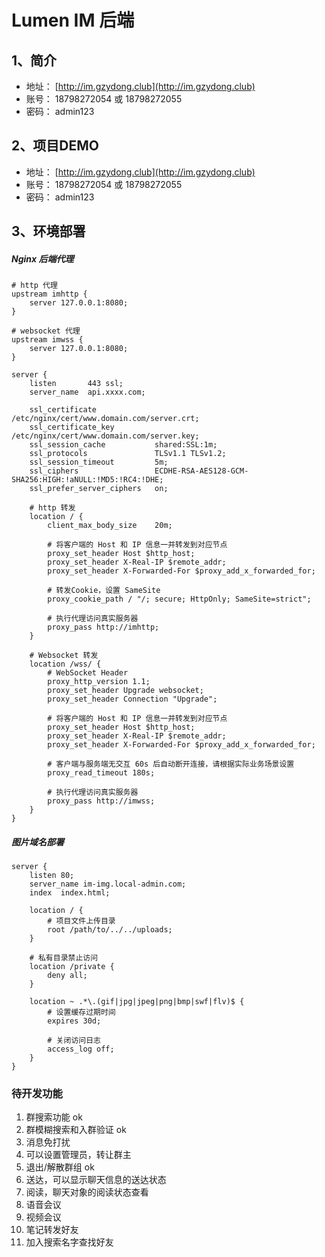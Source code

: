 # Lumen IM 后端

## 1、简介

- 地址： [http://im.gzydong.club](http://im.gzydong.club)
- 账号： 18798272054 或 18798272055
- 密码： admin123

## 2、项目DEMO

- 地址： [http://im.gzydong.club](http://im.gzydong.club)
- 账号： 18798272054 或 18798272055
- 密码： admin123

## 3、环境部署

##### Nginx 后端代理

```nginx
# http 代理
upstream imhttp {
    server 127.0.0.1:8080;
}

# websocket 代理
upstream imwss {
    server 127.0.0.1:8080;
}

server {
    listen       443 ssl;
    server_name  api.xxxx.com;

    ssl_certificate             /etc/nginx/cert/www.domain.com/server.crt;
    ssl_certificate_key         /etc/nginx/cert/www.domain.com/server.key;
    ssl_session_cache           shared:SSL:1m;
    ssl_protocols               TLSv1.1 TLSv1.2;
    ssl_session_timeout         5m;
    ssl_ciphers                 ECDHE-RSA-AES128-GCM-SHA256:HIGH:!aNULL:!MD5:!RC4:!DHE;
    ssl_prefer_server_ciphers   on;

    # http 转发
    location / {
        client_max_body_size    20m;

        # 将客户端的 Host 和 IP 信息一并转发到对应节点
        proxy_set_header Host $http_host;
        proxy_set_header X-Real-IP $remote_addr;
        proxy_set_header X-Forwarded-For $proxy_add_x_forwarded_for;

        # 转发Cookie，设置 SameSite
        proxy_cookie_path / "/; secure; HttpOnly; SameSite=strict";

        # 执行代理访问真实服务器
        proxy_pass http://imhttp;
    }

    # Websocket 转发
    location /wss/ {
        # WebSocket Header
        proxy_http_version 1.1;
        proxy_set_header Upgrade websocket;
        proxy_set_header Connection "Upgrade";

        # 将客户端的 Host 和 IP 信息一并转发到对应节点
        proxy_set_header Host $http_host;
        proxy_set_header X-Real-IP $remote_addr;
        proxy_set_header X-Forwarded-For $proxy_add_x_forwarded_for;

        # 客户端与服务端无交互 60s 后自动断开连接，请根据实际业务场景设置
        proxy_read_timeout 180s;

        # 执行代理访问真实服务器
        proxy_pass http://imwss;
    }
}
```

##### 图片域名部署

```nginx
server {
    listen 80;
    server_name im-img.local-admin.com;
    index  index.html;

    location / {
        # 项目文件上传目录
        root /path/to/../../uploads;
    }

    # 私有目录禁止访问
    location /private {
        deny all;
    }

    location ~ .*\.(gif|jpg|jpeg|png|bmp|swf|flv)$ {
        # 设置缓存过期时间
        expires 30d;
        
        # 关闭访问日志
        access_log off;
    }
}
```

### 待开发功能

1. 群搜索功能 ok
4. 群模糊搜索和入群验证 ok
5. 消息免打扰
6. 可以设置管理员，转让群主
7. 退出/解散群组 ok
8. 送达，可以显示聊天信息的送达状态
9. 阅读，聊天对象的阅读状态查看
10. 语音会议
11. 视频会议
12. 笔记转发好友
13. 加入搜索名字查找好友